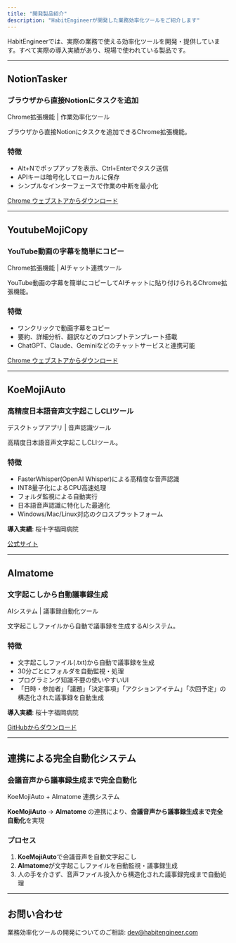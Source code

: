 ```yaml
---
title: "開発製品紹介"
description: "HabitEngineerが開発した業務効率化ツールをご紹介します"
---
```


HabitEngineerでは、実際の業務で使える効率化ツールを開発・提供しています。すべて実際の導入実績があり、現場で使われている製品です。

---

## NotionTasker

<div class="card">
<div class="card-header">
<h3 class="card-title">ブラウザから直接Notionにタスクを追加</h3>
<p class="card-subtitle">Chrome拡張機能 | 作業効率化ツール</p>
</div>
<div class="card-body">

ブラウザから直接Notionにタスクを追加できるChrome拡張機能。

### 特徴
- Alt+Nでポップアップを表示、Ctrl+Enterでタスク送信
- APIキーは暗号化してローカルに保存
- シンプルなインターフェースで作業の中断を最小化

[Chrome ウェブストアからダウンロード](https://chromewebstore.google.com/detail/notiontasker/pkbibgfhgicoahenebmkhbklkffjdfea)

</div>
</div>

---

## YoutubeMojiCopy

<div class="card">
<div class="card-header">
<h3 class="card-title">YouTube動画の字幕を簡単にコピー</h3>
<p class="card-subtitle">Chrome拡張機能 | AIチャット連携ツール</p>
</div>
<div class="card-body">

YouTube動画の字幕を簡単にコピーしてAIチャットに貼り付けられるChrome拡張機能。

### 特徴
- ワンクリックで動画字幕をコピー
- 要約、詳細分析、翻訳などのプロンプトテンプレート搭載
- ChatGPT、Claude、Geminiなどのチャットサービスと連携可能

[Chrome ウェブストアからダウンロード](https://chromewebstore.google.com/detail/youtubemojicopy/ejeafnfdgeipigfackgkhcgfbjiijbgf)

</div>
</div>

---

## KoeMojiAuto

<div class="card">
<div class="card-header">
<h3 class="card-title">高精度日本語音声文字起こしCLIツール</h3>
<p class="card-subtitle">デスクトップアプリ | 音声認識ツール</p>
</div>
<div class="card-body">

高精度日本語音声文字起こしCLIツール。

### 特徴
- FasterWhisper(OpenAI Whisper)による高精度な音声認識
- INT8量子化によるCPU高速処理
- フォルダ監視による自動実行
- 日本語音声認識に特化した最適化
- Windows/Mac/Linux対応のクロスプラットフォーム

**導入実績**: 桜十字福岡病院

[公式サイト](https://infohiroki.github.io/KoeMojiAuto-cli/index.html)

</div>
</div>

---

## AImatome

<div class="card">
<div class="card-header">
<h3 class="card-title">文字起こしから自動議事録生成</h3>
<p class="card-subtitle">AIシステム | 議事録自動化ツール</p>
</div>
<div class="card-body">

文字起こしファイルから自動で議事録を生成するAIシステム。

### 特徴
- 文字起こしファイル(.txt)から自動で議事録を生成
- 30分ごとにフォルダを自動監視・処理
- プログラミング知識不要の使いやすいUI
- 「日時・参加者」「議題」「決定事項」「アクションアイテム」「次回予定」の構造化された議事録を自動生成

**導入実績**: 桜十字福岡病院

[GitHubからダウンロード](https://github.com/infoHiroki/AImatome)

</div>
</div>

---

## 連携による完全自動化システム

<div class="card">
<div class="card-header">
<h3 class="card-title">会議音声から議事録生成まで完全自動化</h3>
<p class="card-subtitle">KoeMojiAuto + AImatome 連携システム</p>
</div>
<div class="card-body">

**KoeMojiAuto** → **AImatome** の連携により、**会議音声から議事録生成まで完全自動化**を実現

### プロセス
1. **KoeMojiAuto**で会議音声を自動文字起こし
2. **AImatome**が文字起こしファイルを自動監視・議事録生成
3. 人の手を介さず、音声ファイル投入から構造化された議事録完成まで自動処理

</div>
</div>

---

## お問い合わせ

業務効率化ツールの開発についてのご相談: dev@habitengineer.com